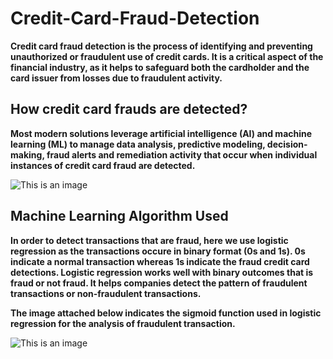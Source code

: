 # Credit-Card-Fraud-Detection

**Credit card fraud detection is the process of identifying and preventing unauthorized or fraudulent use of credit cards. It is a critical aspect of the financial industry, as it helps to safeguard both the cardholder and the card issuer from losses due to fraudulent activity.**


## How credit card frauds are detected?


**Most modern solutions leverage artificial intelligence (AI) and machine learning (ML) to manage data analysis, predictive modeling, decision-making, fraud alerts and remediation activity that occur when individual instances of credit card fraud are detected.**


![This is an image](https://repository-images.githubusercontent.com/223699949/0601d980-5912-11eb-8486-3237a1e3c4cf)



## Machine Learning Algorithm Used

**In order to detect transactions that are fraud, here we use logistic regression as the transactions occure in binary format (0s and 1s). 0s indicate  a normal transaction whereas 1s indicate the fraud credit card detections. Logistic regression works well with binary outcomes that is fraud or not fraud. It helps companies detect the pattern of fraudulent transactions or non-fraudulent transactions.**

**The image attached below indicates the sigmoid function used in logistic regression for the analysis of fraudulent transaction.**

![This is an image](https://hpe-developer-portal.s3.amazonaws.com/uploads/media/2020/11/spark-fraud-5-1605742798937.jpg)
